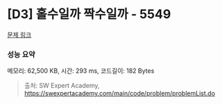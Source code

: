 # [D3] 홀수일까 짝수일까 - 5549 

[문제 링크](https://swexpertacademy.com/main/code/problem/problemDetail.do?contestProbId=AWWxpEDaAVoDFAW4) 

### 성능 요약

메모리: 62,500 KB, 시간: 293 ms, 코드길이: 182 Bytes



> 출처: SW Expert Academy, https://swexpertacademy.com/main/code/problem/problemList.do